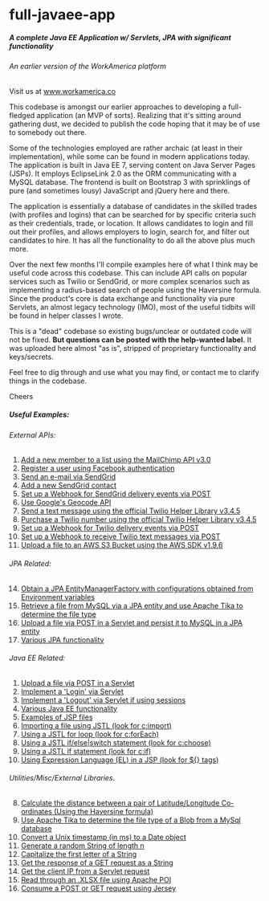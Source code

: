 # full-javaee-app
##### A complete Java EE Application w/ Servlets, JPA with significant functionality

###### An earlier version of the WorkAmerica platform
Visit us at www.workamerica.co

This codebase is amongst our earlier approaches to developing a full-fledged application (an MVP of sorts). Realizing that it's sitting around gathering dust, we decided to publish the code hoping that it may be of use to somebody out there.

Some of the technologies employed are rather archaic (at least in their implementation), while some can be found in modern applications today. The application is built in Java EE 7, serving content on Java Server Pages (JSPs). It employs EclipseLink 2.0 as the ORM communicating with a MySQL database. The frontend is built on Bootstrap 3 with sprinklings of pure (and sometimes lousy) JavaScript and jQuery here and there.

The application is essentially a database of candidates in the skilled trades (with profiles and logins) that can be searched for by specific criteria such as their credentials, trade, or location. It allows candidates to login and fill out their profiles, and allows employers to login, search for, and filter out candidates to hire. It has all the functionality to do all the above plus much more.

Over the next few months I'll compile examples here of what I think may be useful code across this codebase. This can include API calls on popular services such as Twilio or SendGrid, or more complex scenarios such as implementing a radius-based search of people using the Haversine formula. Since the product's core is data exchange and functionality via pure Servlets, an almost legacy technology (IMO), most of the useful tidbits will be found in helper classes I wrote. 

This is a "dead" codebase so existing bugs/unclear or outdated code will not be fixed. **But questions can be posted with the help-wanted label.** It was uploaded here almost "as is", stripped of proprietary functionality and keys/secrets.

Feel free to dig through and use what you may find, or contact me to clarify things in the codebase.

Cheers


##### Useful Examples:

###### External APIs:

1. [Add a new member to a list using the MailChimp API v3.0](https://github.com/faizan-ali/full-javaee-app/blob/master/src/co/workamerica/functionality/mailchimp/MailChimpNewsletter.java)
1. [Register a user using Facebook authentication](https://github.com/faizan-ali/full-javaee-app/blob/master/src/co/workamerica/functionality/facebook/FacebookSignupServlet.java)
1. [Send an e-mail via SendGrid](https://github.com/faizan-ali/full-javaee-app/blob/master/src/co/workamerica/functionality/sendgrid/API/SendGridObject.java)
5. [Add a new SendGrid contact](https://github.com/faizan-ali/full-javaee-app/blob/master/src/co/workamerica/functionality/sendgrid/API/SendGridContacts.java)
6. [Set up a Webhook for SendGrid delivery events via POST](https://github.com/faizan-ali/full-javaee-app/blob/master/src/co/workamerica/functionality/sendgrid/Webhooks/SendGridWebhook.java)
7. [Use Google's Geocode API](https://github.com/faizan-ali/full-javaee-app/blob/master/src/co/workamerica/functionality/google/api/Geocode.java)
9. [Send a text message using the official Twilio Helper Library v3.4.5](https://github.com/faizan-ali/full-javaee-app/blob/master/src/co/workamerica/functionality/twilio/API/Twilio.java)
10. [Purchase a Twilio number using the official Twilio Helper Library v3.4.5](https://github.com/faizan-ali/full-javaee-app/blob/master/src/co/workamerica/functionality/twilio/API/TwilioNumberPurchaser.java)
11. [Set up a Webhook for Twilio delivery events via POST](https://github.com/faizan-ali/full-javaee-app/blob/master/src/co/workamerica/functionality/twilio/Webhooks/TwilioWebhook.java)
12. [Set up a Webhook to receive Twilio text messages via POST](https://github.com/faizan-ali/full-javaee-app/blob/master/src/co/workamerica/functionality/twilio/Webhooks/TwilioReceiverServlet.java)
13. [Upload a file to an AWS S3 Bucket using the AWS SDK v1.9.6](https://github.com/faizan-ali/full-javaee-app/blob/master/src/co/workamerica/functionality/aws/s3/S3Object.java)

###### JPA Related:

14. [Obtain a JPA EntityManagerFactory with configurations obtained from Environment variables](https://github.com/faizan-ali/full-javaee-app/blob/master/src/co/workamerica/functionality/shared/EMFUtil.java)
15. [Retrieve a file from MySQL via a JPA entity and use Apache Tika to determine the file type](https://github.com/faizan-ali/full-javaee-app/blob/master/src/co/workamerica/functionality/shared/PictureRetrieverServlet.java)
1. [Upload a file via POST in a Servlet and persist it to MySQL in a JPA entity](https://github.com/faizan-ali/full-javaee-app/blob/master/src/co/workamerica/functionality/candidates/profile/PictureUploadServlet.java)
1. [Various JPA functionality](https://github.com/faizan-ali/full-javaee-app/tree/master/src/co/workamerica/functionality)

###### Java EE Related:

1. [Upload a file via POST in a Servlet](https://github.com/faizan-ali/full-javaee-app/blob/master/src/co/workamerica/functionality/candidates/profile/PictureUploadServlet.java)
2. [Implement a 'Login' via Servlet](https://github.com/faizan-ali/full-javaee-app/blob/master/src/co/workamerica/functionality/shared/authentication/LoginServlet.java)
3. [Implement a 'Logout' via Servlet if using sessions](https://github.com/faizan-ali/full-javaee-app/blob/master/src/co/workamerica/functionality/shared/authentication/LogoutServlet.java)
1. [Various Java EE functionality](https://github.com/faizan-ali/full-javaee-app/tree/master/src/co/workamerica/functionality)
1. [Examples of JSP files](https://github.com/faizan-ali/full-javaee-app/tree/master/WebContent)
1. [Importing a file using JSTL (look for c:import)](https://github.com/faizan-ali/full-javaee-app/blob/master/WebContent/pipeline.jsp)
1. [Using a JSTL for loop (look for c:forEach)](https://github.com/faizan-ali/full-javaee-app/blob/master/WebContent/pipeline.jsp)
1. [Using a JSTL if/else|switch statement (look for c:choose)](https://github.com/faizan-ali/full-javaee-app/blob/master/WebContent/pipeline.jsp)
1. [Using a JSTL if statement (look for c:if)](https://github.com/faizan-ali/full-javaee-app/blob/master/WebContent/pipeline.jsp)
1. [Using Expression Language (EL) in a JSP (look for ${} tags)](https://github.com/faizan-ali/full-javaee-app/blob/master/WebContent/pipeline.jsp)

###### Utilities/Misc/External Libraries.

8. [Calculate the distance between a pair of Latitude/Longitude Co-ordinates (Using the  Haversine formula)](https://github.com/faizan-ali/full-javaee-app/blob/master/src/co/workamerica/functionality/google/api/Geocode.java)
15. [Use Apache Tika to determine the file type of a Blob from a MySql database](https://github.com/faizan-ali/full-javaee-app/blob/master/src/co/workamerica/functionality/shared/PictureRetrieverServlet.java)
1. [Convert a Unix timestamp (in ms) to a Date object](https://github.com/faizan-ali/full-javaee-app/blob/master/src/co/workamerica/functionality/shared/utilities/Clock.java)
1. [Generate a random String of length n](https://github.com/faizan-ali/full-javaee-app/blob/master/src/co/workamerica/functionality/shared/utilities/CustomUtilities.java)
1. [Capitalize the first letter of a String](https://github.com/faizan-ali/full-javaee-app/blob/master/src/co/workamerica/functionality/shared/utilities/CustomUtilities.java)
1. [Get the response of a GET request as a String](https://github.com/faizan-ali/full-javaee-app/blob/master/src/co/workamerica/functionality/shared/utilities/CustomUtilities.java)
1. [Get the client IP from a Servlet request](https://github.com/faizan-ali/full-javaee-app/blob/master/src/co/workamerica/functionality/shared/utilities/CustomUtilities.java)
1. [Read through an .XLSX file using Apache POI](https://github.com/faizan-ali/full-javaee-app/blob/master/src/co/workamerica/functionality/administrators/candidates/ProfileImportServlet.java)
1. [Consume a POST or GET request using Jersey](https://github.com/faizan-ali/full-javaee-app/blob/master/src/co/workamerica/api/webhooks/Partners.java)
